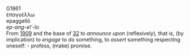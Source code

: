 G1861  
ἐπαγγέλλω  
epaggellō  
*ep-ang-el‘-lo*  
From [1909](g1909) and the base of [32](g0032) to *announce* *upon*
(reflexively), that is, (by implication) to *engage* to do something, to
*assert* something respecting oneself: - profess, (make) promise.  
